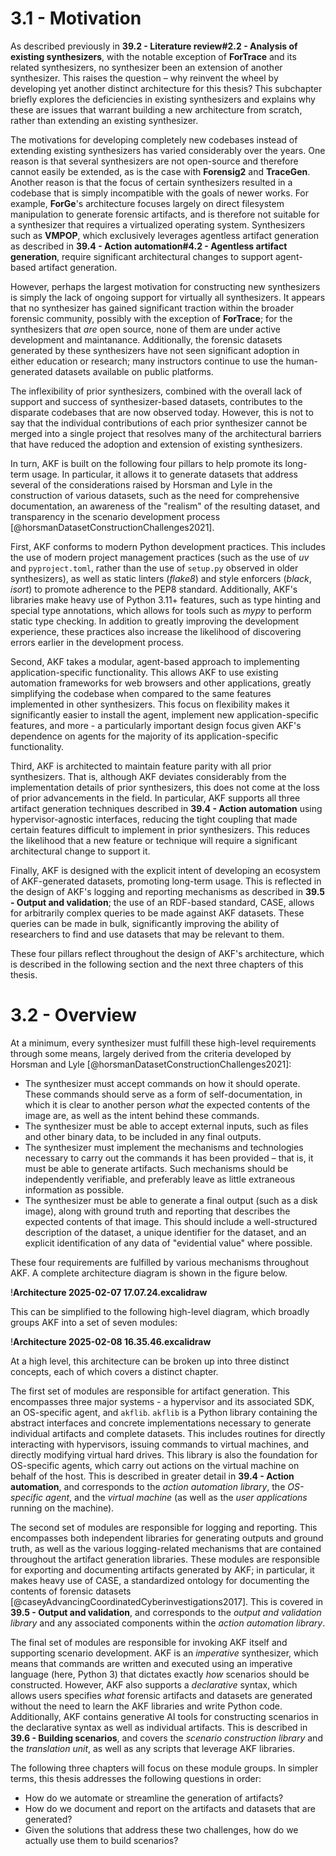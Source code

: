 

# 3.1 - Motivation

As described previously in **39.2 - Literature review#2.2 - Analysis of existing synthesizers**, with the notable exception of **ForTrace** and its related synthesizers, no synthesizer been an extension of another synthesizer. This raises the question – why reinvent the wheel by developing yet another distinct architecture for this thesis? This subchapter briefly explores the deficiencies in existing synthesizers and explains why these are issues that warrant building a new architecture from scratch, rather than extending an existing synthesizer. 

The motivations for developing completely new codebases instead of extending existing synthesizers has varied considerably over the years. One reason is that several synthesizers are not open-source and therefore cannot easily be extended, as is the case with **Forensig2** and **TraceGen**. Another reason is that the focus of certain synthesizers resulted in a codebase that is simply incompatible with the goals of newer works. For example, **ForGe**'s architecture focuses largely on direct filesystem manipulation to generate forensic artifacts, and is therefore not suitable for a synthesizer that requires a virtualized operating system. Synthesizers such as **VMPOP**, which exclusively leverages agentless artifact generation as described in **39.4 - Action automation#4.2 - Agentless artifact generation**, require significant architectural changes to support agent-based artifact generation. 

However, perhaps the largest motivation for constructing new synthesizers is simply the lack of ongoing support for virtually all synthesizers. It appears that no synthesizer has gained significant traction within the broader forensic community, possibly with the exception of **ForTrace**; for the synthesizers that *are* open source, none of them are under active development and maintanance. Additionally, the forensic datasets generated by these synthesizers have not seen significant adoption in either education or research; many instructors continue to use the human-generated datasets available on public platforms.

The inflexibility of prior synthesizers, combined with the overall lack of support and success of synthesizer-based datasets, contributes to the disparate codebases that are now observed today. However, this is not to say that the individual contributions of each prior synthesizer cannot be merged into a single project that resolves many of the architectural barriers that have reduced the adoption and extension of existing synthesizers. 

In turn, AKF is built on the following four pillars to help promote its long-term usage. In particular, it allows it to generate datasets that address several of the considerations raised by Horsman and Lyle in the construction of various datasets, such as the need for comprehensive documentation, an awareness of the "realism" of the resulting dataset, and transparency in the scenario development process [@horsmanDatasetConstructionChallenges2021].

First, AKF conforms to modern Python development practices. This includes the use of modern project management practices (such as the use of *uv* and `pyproject.toml`, rather than the use of `setup.py` observed in older synthesizers), as well as static linters (*flake8*) and style enforcers (*black*, *isort*) to promote adherence to the PEP8 standard. Additionally, AKF's libraries make heavy use of Python 3.11+ features, such as type hinting and special type annotations, which allows for tools such as *mypy* to perform static type checking. In addition to greatly improving the development experience, these practices also increase the likelihood of discovering errors earlier in the development process.

Second, AKF takes a modular, agent-based approach to implementing application-specific functionality. This allows AKF to use existing automation frameworks for web browsers and other applications, greatly simplifying the codebase when compared to the same features implemented in other synthesizers. This focus on flexibility makes it significantly easier to install the agent, implement new application-specific features, and more - a particularly important design focus given AKF's dependence on agents for the majority of its application-specific functionality.

Third, AKF is architected to maintain feature parity with all prior synthesizers. That is, although AKF deviates considerably from the implementation details of prior synthesizers, this does not come at the loss of prior advancements in the field. In particular, AKF supports all three artifact generation techniques described in **39.4 - Action automation** using hypervisor-agnostic interfaces, reducing the tight coupling that made certain features difficult to implement in prior synthesizers. This reduces the likelihood that a new feature or technique will require a significant architectural change to support it.

Finally, AKF is designed with the explicit intent of developing an ecosystem of AKF-generated datasets, promoting long-term usage. This is reflected in the design of AKF's logging and reporting mechanisms as described in **39.5 - Output and validation**; the use of an RDF-based standard, CASE, allows for arbitrarily complex queries to be made against AKF datasets. These queries can be made in bulk, significantly improving the ability of researchers to find and use datasets that may be relevant to them.

These four pillars reflect throughout the design of AKF's architecture, which is described in the following section and the next three chapters of this thesis.

# 3.2 - Overview

At a minimum, every synthesizer must fulfill these high-level requirements through some means, largely derived from the criteria developed by Horsman and Lyle [@horsmanDatasetConstructionChallenges2021]:

- The synthesizer must accept commands on how it should operate. These commands should serve as a form of self-documentation, in which it is clear to another person *what* the expected contents of the image are, as well as the intent behind these commands. 
- The synthesizer must be able to accept external inputs, such as files and other binary data, to be included in any final outputs. 
- The synthesizer must implement the mechanisms and technologies necessary to carry out the commands it has been provided – that is, it must be able to generate artifacts. Such mechanisms should be independently verifiable, and preferably leave as little extraneous information as possible.
- The synthesizer must be able to generate a final output (such as a disk image), along with ground truth and reporting that describes the expected contents of that image. This should include a well-structured description of the dataset, a unique identifier for the dataset, and an explicit identification of any data of "evidential value" where possible.

These four requirements are fulfilled by various mechanisms throughout AKF. A complete architecture diagram is shown in the figure below.

!**Architecture 2025-02-07 17.07.24.excalidraw**

This can be simplified to the following high-level diagram, which broadly groups AKF into a set of seven modules:

!**Architecture 2025-02-08 16.35.46.excalidraw**

At a high level, this architecture can be broken up into three distinct concepts, each of which covers a distinct chapter.

The first set of modules are responsible for artifact generation. This encompasses three major systems - a hypervisor and its associated SDK, an OS-specific agent, and `akflib`. `akflib` is a Python library containing the abstract interfaces and concrete implementations necessary to generate individual artifacts and complete datasets. This includes routines for directly interacting with hypervisors, issuing commands to virtual machines, and directly modifying virtual hard drives. This library is also the foundation for OS-specific agents, which carry out actions on the virtual machine on behalf of the host. This is described in greater detail in **39.4 - Action automation**, and corresponds to the *action automation library*, the *OS-specific agent*, and the *virtual machine* (as well as the *user applications* running on the machine).

The second set of modules are responsible for logging and reporting. This encompasses both independent libraries for generating outputs and ground truth, as well as the various logging-related mechanisms that are contained throughout the artifact generation libraries. These modules are responsible for exporting and documenting artifacts generated by AKF; in particular, it makes heavy use of CASE, a standardized ontology for documenting the contents of forensic datasets [@caseyAdvancingCoordinatedCyberinvestigations2017]. This is covered in **39.5 - Output and validation**, and corresponds to the *output and validation library* and any associated components within the *action automation library*.

The final set of modules are responsible for invoking AKF itself and supporting scenario development. AKF is an *imperative* synthesizer, which means that commands are written and executed using an imperative language (here, Python 3) that dictates exactly *how* scenarios should be constructed. However, AKF also supports a *declarative* syntax, which allows users specifies *what* forensic artifacts and datasets are generated without the need to learn the AKF libraries and write Python code. Additionally, AKF contains generative AI tools for constructing scenarios in the declarative syntax as well as individual artifacts. This is described in **39.6 - Building scenarios**, and covers the *scenario construction library* and the *translation unit*, as well as any scripts that leverage AKF libraries.

The following three chapters will focus on these module groups. In simpler terms, this thesis addresses the following questions in order:

- How do we automate or streamline the generation of artifacts? 
- How do we document and report on the artifacts and datasets that are generated? 
- Given the solutions that address these two challenges, how do we actually use them to build scenarios? 